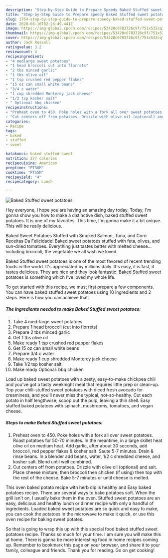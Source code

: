 ```yaml
---
description: "Step-by-Step Guide to Prepare Speedy Baked Stuffed sweet potatoes"
title: "Step-by-Step Guide to Prepare Speedy Baked Stuffed sweet potatoes"
slug: 1764-step-by-step-guide-to-prepare-speedy-baked-stuffed-sweet-potatoes
date: 2020-08-16T02:28:49.441Z
image: https://img-global.cpcdn.com/recipes/53428c0783726c9f/751x532cq70/baked-stuffed-sweet-potatoes-recipe-main-photo.jpg
thumbnail: https://img-global.cpcdn.com/recipes/53428c0783726c9f/751x532cq70/baked-stuffed-sweet-potatoes-recipe-main-photo.jpg
cover: https://img-global.cpcdn.com/recipes/53428c0783726c9f/751x532cq70/baked-stuffed-sweet-potatoes-recipe-main-photo.jpg
author: Jack Russell
ratingvalue: 3.2
reviewcount: 4
recipeingredient:
- "4 medlarge sweet potatoes"
- "1 head broccoli cut into florrets"
- "2 tbs minced garlic"
- "1 tbs olive oil"
- "1 tsp crushed red pepper flakes"
- "15 oz can small white beans"
- "3/4 c water"
- "1 cup shredded Monterey jack cheese"
- "1/2 tsp kosher salt"
- " Optional bbq chicken"
recipeinstructions:
- "Preheat oven to 450. Poke holes with a fork all over sweet potatoes. Roast potatoes for 50-70 minutes. In the meantime, in a large skillet heat olive oil on medium heat. Add garlic, after about 30 seconds, add broccoli, red pepper flakes &amp; kosher salt. Saute 5-7 minutes. Drain &amp; rinse beans. In a blender add beans, water, 1/2 c shredded cheese, and kosher salt. Blend until well combined."
- "Cut centers off from potatoes. Drizzle with olive oil (optional) and salt. Place cheese mixture, then broccoli then chicken (if using) then top with the rest of the cheese. Bake 5-7 minutes or until cheese is melted."
categories:
- Recipe
tags:
- baked
- stuffed
- sweet

katakunci: baked stuffed sweet 
nutrition: 277 calories
recipecuisine: American
preptime: "PT36M"
cooktime: "PT55M"
recipeyield: "4"
recipecategory: Lunch

---
```



![Baked Stuffed sweet potatoes](https://img-global.cpcdn.com/recipes/53428c0783726c9f/751x532cq70/baked-stuffed-sweet-potatoes-recipe-main-photo.jpg)

Hey everyone, I hope you are having an amazing day today. Today, I'm gonna show you how to make a distinctive dish, baked stuffed sweet potatoes. It is one of my favorites. This time, I'm gonna make it a bit unique. This will be really delicious.

Baked Sweet Potatoes Stuffed with Smoked Salmon, Tuna, and Corn Receitas Da Felicidade! Baked sweet potatoes stuffed with feta, olives, and sun-dried tomatoes. Everything just tastes better with melted cheese… including broccoli, the vegetable we all wish we loved.

Baked Stuffed sweet potatoes is one of the most favored of recent trending foods in the world. It's appreciated by millions daily. It's easy, it is fast, it tastes delicious. They are nice and they look fantastic. Baked Stuffed sweet potatoes is something which I've loved my whole life.


To get started with this recipe, we must first prepare a few components. You can have baked stuffed sweet potatoes using 10 ingredients and 2 steps. Here is how you can achieve that.

<!--inarticleads1-->

##### The ingredients needed to make Baked Stuffed sweet potatoes:

1. Take 4 med-large sweet potatoes
1. Prepare 1 head broccoli (cut into florrets)
1. Prepare 2 tbs minced garlic
1. Get 1 tbs olive oil
1. Make ready 1 tsp crushed red pepper flakes
1. Get 15 oz can small white beans
1. Prepare 3/4 c water
1. Make ready 1 cup shredded Monterey jack cheese
1. Take 1/2 tsp kosher salt
1. Make ready  Optional: bbq chicken


Load up baked sweet potatoes with a zesty, easy-to-make chickpea chili and you&#39;ve got a tasty weeknight meal that requires little prep or clean-up. Top your chili-stuffed sweet potatoes with diced fresh avocado for creaminess, and you&#39;ll never miss the typical, not-so-healthy. Cut each potato in half lengthwise; scoop out the pulp, leaving a thin shell. Easy stuffed baked potatoes with spinach, mushrooms, tomatoes, and vegan cheese. 

<!--inarticleads2-->

##### Steps to make Baked Stuffed sweet potatoes:

1. Preheat oven to 450. Poke holes with a fork all over sweet potatoes. Roast potatoes for 50-70 minutes. In the meantime, in a large skillet heat olive oil on medium heat. Add garlic, after about 30 seconds, add broccoli, red pepper flakes &amp; kosher salt. Saute 5-7 minutes. Drain &amp; rinse beans. In a blender add beans, water, 1/2 c shredded cheese, and kosher salt. Blend until well combined.
1. Cut centers off from potatoes. Drizzle with olive oil (optional) and salt. Place cheese mixture, then broccoli then chicken (if using) then top with the rest of the cheese. Bake 5-7 minutes or until cheese is melted.


This oven baked potato recipe with herb dip is healthy and Easy baked potatoes recipe. There are several ways to bake potatoes soft. When the grill isn&#39;t on, I usually bake them in the oven. Stuffed sweet potatoes are an easy, delicious and healthy lunch or dinner recipe with only a handful of ingredients. Loaded baked sweet potatoes are so quick and easy to make, you can cook the potatoes in the microwave to make it quick, or use this oven recipe for baking sweet potates. 

So that is going to wrap this up with this special food baked stuffed sweet potatoes recipe. Thanks so much for your time. I am sure you will make this at home. There is gonna be more interesting food in home recipes coming up. Remember to bookmark this page on your browser, and share it to your family, colleague and friends. Thank you for reading. Go on get cooking!
